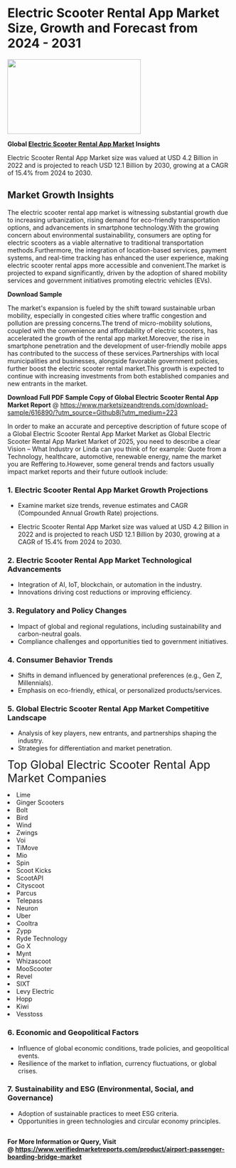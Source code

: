 <H1>Electric Scooter Rental App Market Size, Growth and Forecast from 2024 - 2031</H1><img class="aligncenter size-medium wp-image-584254" src="https://thirdeyenews.in/wp-content/uploads/2024/09/Global-Market-Research-300x168.jpeg" alt="" width="300" height="168" /><p><strong>Global&nbsp;<a href="https://www.marketsizeandtrends.com/download-sample/616890/?utm_source=Github8j?utm_medium=223">Electric Scooter Rental App Market</a> Insights</strong></p><p>Electric Scooter Rental App Market size was valued at USD 4.2 Billion in 2022 and is projected to reach USD 12.1 Billion by 2030, growing at a CAGR of 15.4% from 2024 to 2030.</p><p><h2>Market Growth Insights</h2> <p>The electric scooter rental app market is witnessing substantial growth due to increasing urbanization, rising demand for eco-friendly transportation options, and advancements in smartphone technology.With the growing concern about environmental sustainability, consumers are opting for electric scooters as a viable alternative to traditional transportation methods.Furthermore, the integration of location-based services, payment systems, and real-time tracking has enhanced the user experience, making electric scooter rental apps more accessible and convenient.The market is projected to expand significantly, driven by the adoption of shared mobility services and government initiatives promoting electric vehicles (EVs).</p> <p><strong>Download Sample</strong></p> <p>The market's expansion is fueled by the shift toward sustainable urban mobility, especially in congested cities where traffic congestion and pollution are pressing concerns.The trend of micro-mobility solutions, coupled with the convenience and affordability of electric scooters, has accelerated the growth of the rental app market.Moreover, the rise in smartphone penetration and the development of user-friendly mobile apps has contributed to the success of these services.Partnerships with local municipalities and businesses, alongside favorable government policies, further boost the electric scooter rental market.This growth is expected to continue with increasing investments from both established companies and new entrants in the market.</p> <p><span class=""><strong>Download Full PDF Sample Copy of Global Electric Scooter Rental App Market Report</strong> @ <a href="https://www.marketsizeandtrends.com/download-sample/616890/?utm_source=Github8j?utm_medium=223" target="_blank">https://www.marketsizeandtrends.com/download-sample/616890/?utm_source=Github8j?utm_medium=223</a></span></p><p>In order to make an accurate and perceptive description of future scope of a Global&nbsp;Electric Scooter Rental App Market Market as Global&nbsp;Electric Scooter Rental App Market Market of 2025, you need to describe a clear Vision &ndash; What Industry or Linda can you think of for example: Quote from a Technology, healthcare, automotive, renewable energy, name the market you are Reffering to.However, some general trends and factors usually impact market reports and their future outlook include:</p><h3>1.&nbsp;<strong>Electric Scooter Rental App Market Growth Projections</strong></h3><ul><li>Examine market size trends, revenue estimates and CAGR (Compounded Annual Growth Rate) projections.</li><li><p>Electric Scooter Rental App Market size was valued at USD 4.2 Billion in 2022 and is projected to reach USD 12.1 Billion by 2030, growing at a CAGR of 15.4% from 2024 to 2030.</p></li></ul><h3>2.&nbsp;<strong>Electric Scooter Rental App Market Technological Advancements</strong></h3><ul><li>Integration of AI, IoT, blockchain, or automation in the industry.</li><li>Innovations driving cost reductions or improving efficiency.</li></ul><h3>3.&nbsp;<strong>Regulatory and Policy Changes</strong></h3><ul><li>Impact of global and regional regulations, including sustainability and carbon-neutral goals.</li><li>Compliance challenges and opportunities tied to government initiatives.</li></ul><h3>4.&nbsp;<strong>Consumer Behavior Trends</strong></h3><ul><li>Shifts in demand influenced by generational preferences (e.g., Gen Z, Millennials).</li><li>Emphasis on eco-friendly, ethical, or personalized products/services.</li></ul><h3>5.&nbsp;<strong>Global Electric Scooter Rental App Market Competitive Landscape</strong></h3><ul><li>Analysis of key players, new entrants, and partnerships shaping the industry.</li><li>Strategies for differentiation and market penetration.</li></ul><p data-pm-slice="1 1 []"><span style="color: inherit; font-family: inherit; font-size: 25px;">Top Global Electric Scooter Rental App Market Companies</span></p><div class="" data-test-id=""><p><li>Lime</li><li> Ginger Scooters</li><li> Bolt</li><li> Bird</li><li> Wind</li><li> Zwings</li><li> Voi</li><li> TiMove</li><li> Mio</li><li> Spin</li><li> Scoot Kicks</li><li> ScootAPI</li><li> Cityscoot</li><li> Parcus</li><li> Telepass</li><li> Neuron</li><li> Uber</li><li> Cooltra</li><li> Zypp</li><li> Ryde Technology</li><li> Go X</li><li> Mynt</li><li> Whizascoot</li><li> MooScooter</li><li> Revel</li><li> SIXT</li><li> Levy Electric</li><li> Hopp</li><li> Kiwi</li><li> Vesstoss</li></p></div><h3>6.&nbsp;<strong>Economic and Geopolitical Factors</strong></h3><ul><li>Influence of global economic conditions, trade policies, and geopolitical events.</li><li>Resilience of the market to inflation, currency fluctuations, or global crises.</li></ul><h3>7.&nbsp;<strong>Sustainability and ESG (Environmental, Social, and Governance)</strong></h3><ul><li>Adoption of sustainable practices to meet ESG criteria.</li><li>Opportunities in green technologies and circular economy principles.</li></ul><h2><strong style="font-size: 14px;">For More Information or Query, Visit @&nbsp;</strong><a style="background-color: #ffffff; font-size: 14px;" href="https://www.marketsizeandtrends.com/report/electric-scooter-rental-app-market/" target="_blank">https://www.verifiedmarketreports.com/product/airport-passenger-boarding-bridge-market</a></h2>